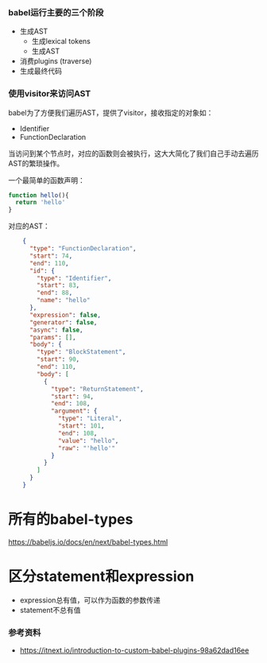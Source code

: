 ### babel运行主要的三个阶段

- 生成AST
  - 生成lexical tokens
  - 生成AST
- 消费plugins (traverse)
- 生成最终代码

### 使用visitor来访问AST

babel为了方便我们遍历AST，提供了visitor，接收指定的对象如：

- Identifier
- FunctionDeclaration

当访问到某个节点时，对应的函数则会被执行，这大大简化了我们自己手动去遍历AST的繁琐操作。

一个最简单的函数声明：

```js
function hello(){
  return 'hello'
}
```

对应的AST：

```json
    {
      "type": "FunctionDeclaration",
      "start": 74,
      "end": 110,
      "id": {
        "type": "Identifier",
        "start": 83,
        "end": 88,
        "name": "hello"
      },
      "expression": false,
      "generator": false,
      "async": false,
      "params": [],
      "body": {
        "type": "BlockStatement",
        "start": 90,
        "end": 110,
        "body": [
          {
            "type": "ReturnStatement",
            "start": 94,
            "end": 108,
            "argument": {
              "type": "Literal",
              "start": 101,
              "end": 108,
              "value": "hello",
              "raw": "'hello'"
            }
          }
        ]
      }
    }
```

# 所有的babel-types

https://babeljs.io/docs/en/next/babel-types.html

# 区分statement和expression

- expression总有值，可以作为函数的参数传递
- statement不总有值

### 参考资料

- https://itnext.io/introduction-to-custom-babel-plugins-98a62dad16ee